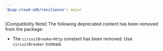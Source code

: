 ```yaml
---
'@sap-cloud-sdk/resilience': major
---
```


[Compatibility Note] The following deprecated content has been removed from the package:
  - The `circuitBreakerHttp` constant has been removed. Use `circuitBreaker` instead.

